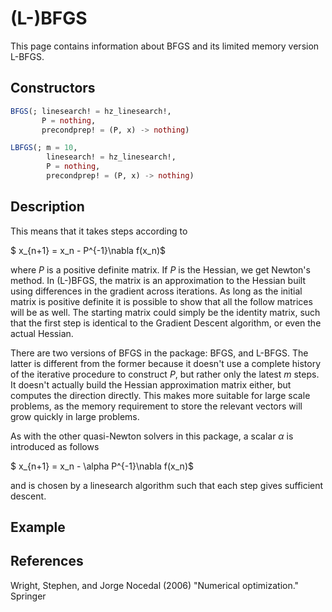 # (L-)BFGS
This page contains information about BFGS and its limited memory version L-BFGS.
## Constructors
```julia
BFGS(; linesearch! = hz_linesearch!,
       P = nothing,
       precondprep! = (P, x) -> nothing)
```

```julia
LBFGS(; m = 10,
        linesearch! = hz_linesearch!,
        P = nothing,
        precondprep! = (P, x) -> nothing)
```
## Description
This means that it takes steps according to

$ x_{n+1} = x_n - P^{-1}\nabla f(x_n)$

where $P$ is a positive definite matrix. If $P$ is the Hessian, we get Newton's method.
In (L-)BFGS, the matrix is an approximation to the Hessian built using differences
in the gradient across iterations. As long as the initial matrix is positive definite
 it is possible to show that all the follow matrices will be as well. The starting
matrix could simply be the identity matrix, such that the first step is identical
to the Gradient Descent algorithm, or even the actual Hessian.

There are two versions of BFGS in the package: BFGS, and L-BFGS. The latter is different
from the former because it doesn't use a complete history of the iterative procedure to
construct $P$, but rather only the latest $m$ steps. It doesn't actually build the Hessian
approximation matrix either, but computes the direction directly. This makes more suitable for
large scale problems, as the memory requirement to store the relevant vectors will
grow quickly in large problems.

As with the other quasi-Newton solvers in this package, a scalar $\alpha$ is introduced
as follows

$ x_{n+1} = x_n - \alpha P^{-1}\nabla f(x_n)$

and is chosen by a linesearch algorithm such that each step gives sufficient descent.
## Example
## References
Wright, Stephen, and Jorge Nocedal (2006) "Numerical optimization." Springer
